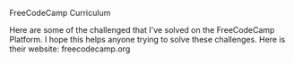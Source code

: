 FreeCodeCamp Curriculum

Here are some of the challenged that I've solved on the FreeCodeCamp Platform.
I hope this helps anyone trying to solve these challenges.
Here is their website: freecodecamp.org
